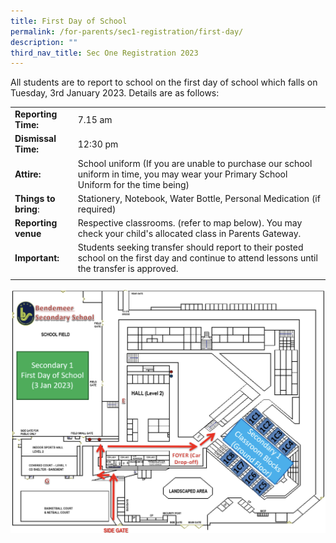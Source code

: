 ```yaml
---
title: First Day of School
permalink: /for-parents/sec1-registration/first-day/
description: ""
third_nav_title: Sec One Registration 2023
---
```


All students are to report to school on the first day of school which falls on Tuesday, 3rd January 2023.
Details are as follows:



|  |  | 
| -------- | -------- | 
| **Reporting Time:**     | 7.15 am     |
| **Dismissal Time:** | 12:30 pm | 
| **Attire:** | School uniform (If you are unable to purchase our school uniform in time, you may wear your Primary School Uniform for the time being) | 
|**Things to bring**:   | Stationery, Notebook, Water Bottle, Personal Medication (if required) | 
| **Reporting venue** | Respective classrooms.  (refer to map below). You may check your child's allocated class in Parents Gateway.  | 
| **Important:** |Students seeking transfer should report to their posted school on the first day and continue to attend lessons until the transfer is approved.  |
| | |

![Report Venue on First day of school](/images/Usefullinks/s1reg-firstdaymap.jpg)